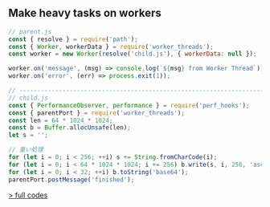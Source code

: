 ## Make heavy tasks on workers

```js
// parent.js
const { resolve } = require('path');
const { Worker, workerData } = require('worker_threads');
const worker = new Worker(resolve('child.js'), { workerData: null });

worker.on('message', (msg) => console.log(`${msg} from Worker Thread`));
worker.on('error', (err) => process.exit(1));

// --------------------------------------------------------------------
// child.js
const { PerformanceObserver, performance } = require('perf_hooks');
const { parentPort } = require('worker_threads');
const len = 64 * 1024 * 1024;
const b = Buffer.allocUnsafe(len);
let s = '';

// 重い処理
for (let i = 0; i < 256; ++i) s += String.fromCharCode(i);
for (let i = 0; i < 64 * 1024 * 1024; i += 256) b.write(s, i, 256, 'ascii');
for (let i = 0; i < 32; ++i) b.toString('base64');
parentPort.postMessage('finished');
```

<a href="http://blog.hiroppy.me/entry/worker_threads#%E3%82%B9%E3%83%AC%E3%83%83%E3%83%89%E9%96%93%E3%81%A7%E3%83%A1%E3%83%83%E3%82%BB%E3%83%BC%E3%82%B8%E3%83%B3%E3%82%B0%E3%82%92%E8%A1%8C%E3%81%86" class="ref-link">> full codes</a>
